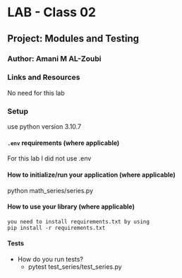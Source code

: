 # LAB - Class 02

## Project: Modules and Testing

### Author: Amani M AL-Zoubi

### Links and Resources

No need for this lab

### Setup
use python version 3.10.7
#### `.env` requirements (where applicable)
For this lab I did not use .env


#### How to initialize/run your application (where applicable)

python math_series/series.py 

#### How to use your library (where applicable)
    you need to install requirements.txt by using 
    pip install -r requirements.txt 

#### Tests

- How do you run tests?
    * pytest test_series/test_series.py

